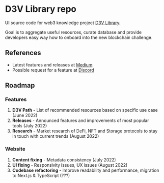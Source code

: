 # D3V Library repo

UI source code for web3 knowledge project [D3V Library](https://www.d3vlibrary.com/).

Goal is to aggregate useful resources, curate database and provide developers easy way how to onboard into the new blockchain challenge.

## References
- Latest features and releases at [Medium](https://medium.com/@michalkadan/d3v-library-ccd977daf5dc) 
- Possible request for a feature at [Discord](https://discord.gg/x8kJhxC8sz)

## Roadmap
### Features
1. **D3V Path** - List of recommended resources based on specific use case (June 2022)
2. **Releases** - Announced features and improvements of most popular tools (July 2022)
3. **Research** - Market research of DeFi, NFT and Storage protocols to stay in touch with current trends (August 2022)

### Website 
1. **Content fixing** - Metadata consistency (July 2022)
2. **UI fixing** - Responsivity issues, UX issues (August 2022)
3. **Codebase refactoring** - Improve readability and performance, migration to Next.js & TypeScript (???)

